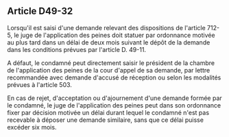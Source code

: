 Article D49-32
----
Lorsqu'il est saisi d'une demande relevant des dispositions de l'article 712-5,
le juge de l'application des peines doit statuer par ordonnance motivée au plus
tard dans un délai de deux mois suivant le dépôt de la demande dans les
conditions prévues par l'article D. 49-11.

A défaut, le condamné peut directement saisir le président de la chambre de
l'application des peines de la cour d'appel de sa demande, par lettre
recommandée avec demande d'accusé de réception ou selon les modalités prévues à
l'article 503.

En cas de rejet, d'acceptation ou d'ajournement d'une demande formée par le
condamné, le juge de l'application des peines peut dans son ordonnance fixer par
décision motivée un délai durant lequel le condamné n'est pas recevable à
déposer une demande similaire, sans que ce délai puisse excéder six mois.
